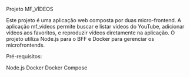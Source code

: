 Projeto MF_VÍDEOS

Este projeto é uma aplicação web composta por duas micro-frontend. A aplicação mf_videos permite buscar e listar vídeos do YouTube, adicionar vídeos aos favoritos, e reproduzir vídeos diretamente na aplicação. O projeto utiliza Node.js para o BFF e Docker para gerenciar os microfrontends.

Pré-requisitos: 

Node.js 
Docker
Docker Compose